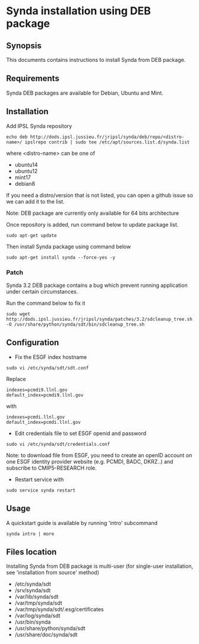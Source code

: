 # Synda installation using DEB package

## Synopsis

This documents contains instructions to install Synda from DEB package.

## Requirements

Synda DEB packages are available for Debian, Ubuntu and Mint.

## Installation

Add IPSL Synda repository

```
echo deb http://dods.ipsl.jussieu.fr/jripsl/synda/deb/repo/<distro-name>/ ipslrepo contrib | sudo tee /etc/apt/sources.list.d/synda.list
```

where &lt;distro-name&gt; can be one of

* ubuntu14
* ubuntu12
* mint17
* debian8

If you need a distro/version that is not listed, you can open a github issue so we can add it to the list.

Note: DEB package are currently only available for 64 bits architecture

Once repository is added, run command below to update package list.

```
sudo apt-get update
```

Then install Synda package using command below

```
sudo apt-get install synda --force-yes -y
```

### Patch

Synda 3.2 DEB package contains a bug which prevent running application under certain circumstances.

Run the command below to fix it

```
sudo wget http://dods.ipsl.jussieu.fr/jripsl/synda/patches/3.2/sdcleanup_tree.sh -O /usr/share/python/synda/sdt/bin/sdcleanup_tree.sh
```

## Configuration

* Fix the ESGF index hostname

```
sudo vi /etc/synda/sdt/sdt.conf
```

Replace

```
indexes=pcmdi9.llnl.gov
default_index=pcmdi9.llnl.gov
```

with

```
indexes=pcmdi.llnl.gov
default_index=pcmdi.llnl.gov
```

* Edit credentials file to set ESGF openid and password

```
sudo vi /etc/synda/sdt/credentials.conf
```

Note: to download file from ESGF, you need to create an openID account on one
ESGF identity provider website (e.g. PCMDI, BADC, DKRZ..) and subscribe to
CMIP5-RESEARCH role.

* Restart service with

```
sudo service synda restart
```

## Usage

A quickstart guide is available by running 'intro' subcommand

```
synda intro | more
```

## Files location

Installing Synda from DEB package is multi-user (for single-user installation,
see 'installation from source' method)

* /etc/synda/sdt
* /srv/synda/sdt
* /var/lib/synda/sdt
* /var/tmp/synda/sdt
* /var/tmp/synda/sdt/.esg/certificates
* /var/log/synda/sdt
* /usr/bin/synda
* /usr/share/python/synda/sdt
* /usr/share/doc/synda/sdt
